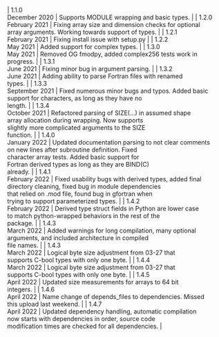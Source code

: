 | 1.1.0<br>December 2020 | Supports MODULE wrapping and basic types. |
| 1.2.0<br>February 2021 | Fixing array size and dimension checks for optional <br> array arguments. Working towards support of types. |
| 1.2.1<br>February 2021 | Fixing install issue with setup.py |
| 1.2.2<br>May 2021 | Added support for complex types. |
| 1.3.0<br>May 2021 | Removed OG fmodpy, added complex256 tests work in <br> progress. |
| 1.3.1<br>June 2021 | Fixing minor bug in argument parsing. |
| 1.3.2<br>June 2021 | Adding ability to parse Fortran files with renamed <br> types. |
| 1.3.3<br>September 2021 | Fixed numerous minor bugs and typos. Added basic <br> support for characters, as long as they have no <br> length. |
| 1.3.4<br>October 2021 | Refactored parsing of SIZE(...) in assumed shape <br> array allocation during wrapping. Now supports <br> slightly more complicated arguments to the SIZE <br> function. |
| 1.4.0<br>January 2022 | Updated documentation parsing to not clear comments <br> on new lines after subroutine definition. Fixed <br> character array tests. Added basic support for <br> Fortran derived types as long as they are BIND(C) <br> already. |
| 1.4.1<br>February 2022 | Fixed usability bugs with derived types, added final <br> directory cleaning, fixed bug in module dependencies <br> that relied on .mod file, found bug in gfortran when <br> trying to support parameterized types. |
| 1.4.2<br>February 2022 | Derived type struct fields in Python are lower case <br> to match python-wrapped behaviors in the rest of the <br> package. |
| 1.4.3<br>March 2022 | Added warnings for long compilation, many optional <br> arguments, and included architecture in compiled <br> file names. |
| 1.4.3<br>March 2022 | Logical byte size adjustment from 03-27 that <br> supports C-bool types with only one byte. |
| 1.4.4<br>March 2022 | Logical byte size adjustment from 03-27 that <br> supports C-bool types with only one byte. |
| 1.4.5<br>April 2022 | Updated size measurements for arrays to 64 bit <br> integers. |
| 1.4.6<br>April 2022 | Name change of depends_files to dependencies. Missed <br> this upload last weekend. |
| 1.4.7<br>April 2022 | Updated dependency handling, automatic compilation <br> now starts with dependencies in order, source code <br> modification times are checked for all dependencies. |
